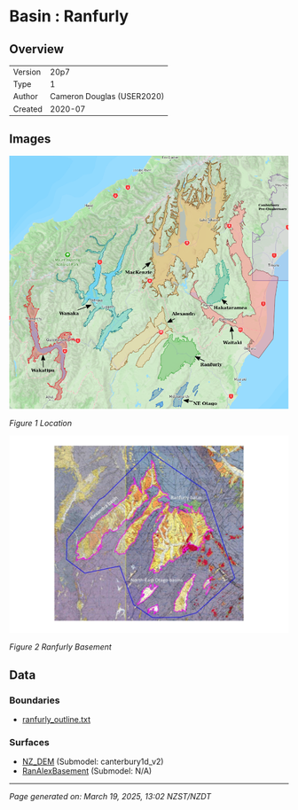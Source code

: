 # Basin : Ranfurly

## Overview
|         |                     |
|---------|---------------------|
| Version | 20p7           |
| Type    | 1        |
| Author  | Cameron Douglas (USER2020)            |
| Created | 2020-07           |


## Images
![](../images/basins/SI_mid.png)

*Figure 1 Location*

![](../images/basins/alexandra-ranfurly_basins_classification_v2-page-001.jpg)

*Figure 2 Ranfurly Basement*


## Data
### Boundaries
- [ranfurly_outline.txt](https://github.com/ucgmsim/Velocity-Model/tree/main/Data/USER20_BASINS/ranfurly_outline.txt)

### Surfaces
- [NZ_DEM](https://github.com/ucgmsim/Velocity-Model/tree/main/Data/DEM/NZ_DEM_HD.in) (Submodel: canterbury1d_v2)
- [RanAlexBasement](https://github.com/ucgmsim/Velocity-Model/tree/main/Data/USER20_BASINS/ran-alex_proj_WGS84.in) (Submodel: N/A)

---
*Page generated on: March 19, 2025, 13:02 NZST/NZDT*
